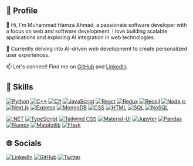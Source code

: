 ## 🌟 Profile

👋 Hi, I'm Muhammad Hamza Ahmad, a passionate software developer with a focus on web and software development. I love building scalable applications and exploring AI integration in web technologies.

🚀 Currently delving into AI-driven web development to create personalized user experiences.

📫 Let's connect! Find me on [GitHub](https://github.com/YourUsername) and [LinkedIn](https://www.linkedin.com/in/YourUsername/).

## 🚀 Skills

[![Python](https://img.shields.io/badge/-Python-blue?style=for-the-badge&logo=python&logoColor=white)](https://www.python.org/)
[![C++](https://img.shields.io/badge/-C++-blue?style=for-the-badge&logo=c%2B%2B&logoColor=white)](https://isocpp.org/)
[![C#](https://img.shields.io/badge/-C%23-blue?style=for-the-badge&logo=c-sharp&logoColor=white)](https://docs.microsoft.com/en-us/dotnet/csharp/)
[![JavaScript](https://img.shields.io/badge/-JavaScript-yellow?style=for-the-badge&logo=javascript&logoColor=white)](https://developer.mozilla.org/en-US/docs/Web/JavaScript)
[![React](https://img.shields.io/badge/-React-blue?style=for-the-badge&logo=react&logoColor=white)](https://reactjs.org/)
[![Redux](https://img.shields.io/badge/-Redux-purple?style=for-the-badge&logo=redux&logoColor=white)](https://redux.js.org/)
[![Recoil](https://img.shields.io/badge/-Recoil-lightblue?style=for-the-badge&logo=recoil&logoColor=white)](https://recoiljs.org/)
[![Node.js](https://img.shields.io/badge/-Node.js-green?style=for-the-badge&logo=node.js&logoColor=white)](https://nodejs.org/)
[![Next.js](https://img.shields.io/badge/-Next.js-black?style=for-the-badge&logo=next.js&logoColor=white)](https://nextjs.org/)
[![Express](https://img.shields.io/badge/-Express-lightgrey?style=for-the-badge&logo=express&logoColor=white)](https://expressjs.com/)
[![MongoDB](https://img.shields.io/badge/-MongoDB-green?style=for-the-badge&logo=mongodb&logoColor=white)](https://www.mongodb.com/)
[![CSS](https://img.shields.io/badge/-CSS-blue?style=for-the-badge&logo=css3&logoColor=white)](https://developer.mozilla.org/en-US/docs/Web/CSS)
[![HTML](https://img.shields.io/badge/-HTML-orange?style=for-the-badge&logo=html5&logoColor=white)](https://developer.mozilla.org/en-US/docs/Web/HTML)
[![SQL](https://img.shields.io/badge/-SQL-lightgrey?style=for-the-badge&logo=sql&logoColor=white)](https://www.w3schools.com/sql/)
[![NoSQL](https://img.shields.io/badge/-NoSQL-green?style=for-the-badge&logo=mongodb&logoColor=white)](https://www.mongodb.com/nosql-explained)

[![.NET](https://img.shields.io/badge/-.NET-black?style=for-the-badge&logo=.net&logoColor=white)](https://dotnet.microsoft.com/)
[![TypeScript](https://img.shields.io/badge/-TypeScript-blue?style=for-the-badge&logo=typescript&logoColor=white)](https://www.typescriptlang.org/)
[![Tailwind CSS](https://img.shields.io/badge/-Tailwind_CSS-blue?style=for-the-badge&logo=tailwind-css&logoColor=white)](https://tailwindcss.com/)
[![Material-UI](https://img.shields.io/badge/-Material_UI-blue?style=for-the-badge&logo=material-ui&logoColor=white)](https://material-ui.com/)
[![Jupyter](https://img.shields.io/badge/-Jupyter-ff6f00?style=for-the-badge&logo=jupyter&logoColor=white)](https://jupyter.org/)
[![Pandas](https://img.shields.io/badge/-Pandas-lightgrey?style=for-the-badge&logo=pandas&logoColor=white)](https://pandas.pydata.org/)
[![Numpy](https://img.shields.io/badge/-Numpy-blue?style=for-the-badge&logo=numpy&logoColor=white)](https://numpy.org/)
[![Matplotlib](https://img.shields.io/badge/-Matplotlib-lightgrey?style=for-the-badge&logo=matplotlib&logoColor=white)](https://matplotlib.org/)
[![Flask](https://img.shields.io/badge/-Flask-black?style=for-the-badge&logo=flask&logoColor=white)](https://flask.palletsprojects.com/)

## 🌐 Socials

[![LinkedIn](https://img.shields.io/badge/-LinkedIn-blue?style=for-the-badge&logo=linkedin&logoColor=white)](https://www.linkedin.com/)
[![GitHub](https://img.shields.io/badge/-GitHub-black?style=for-the-badge&logo=github&logoColor=white)](https://github.com/)
[![Twitter](https://img.shields.io/badge/-Twitter-blue?style=for-the-badge&logo=twitter&logoColor=white)](https://twitter.com/)
